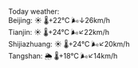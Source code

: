 Today weather:  
Beijing: ☀️   🌡️+22°C 🌬️↓26km/h  
Tianjin: ☀️   🌡️+24°C 🌬️↙22km/h  
Shijiazhuang: ☀️   🌡️+24°C 🌬️↙20km/h  
Tangshan: 🌦   🌡️+18°C 🌬️↙14km/h  
